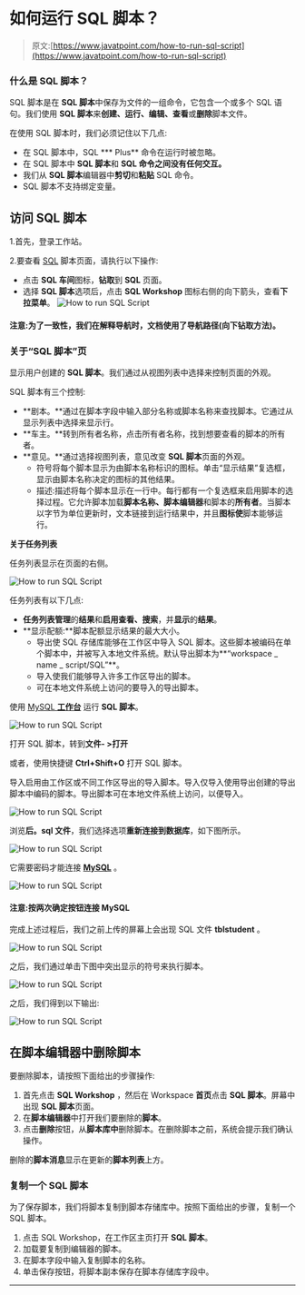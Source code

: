 # 如何运行 SQL 脚本？

> 原文:[https://www.javatpoint.com/how-to-run-sql-script](https://www.javatpoint.com/how-to-run-sql-script)

### 什么是 SQL 脚本？

SQL 脚本是在 **SQL 脚本**中保存为文件的一组命令，它包含一个或多个 SQL 语句。我们使用 **SQL 脚本**来**创建、运行、编辑、查看**或**删除**脚本文件。

在使用 SQL 脚本时，我们必须记住以下几点:

*   在 SQL 脚本中，SQL *** Plus** 命令在运行时被忽略。
*   在 SQL 脚本中 **SQL 脚本**和 **SQL 命令之间没有任何交互。**
*   我们从 **SQL 脚本**编辑器中**剪切**和**粘贴** SQL 命令。
*   SQL 脚本不支持绑定变量。

## 访问 SQL 脚本

1.首先，登录工作站。

2.要查看 [SQL](https://www.javatpoint.com/sql-tutorial) 脚本页面，请执行以下操作:

*   点击 **SQL 车间**图标，**钻取**到 **SQL** 页面。
*   选择 **SQL 脚本**选项后，点击 **SQL Workshop** 图标右侧的向下箭头，查看**下拉菜单**。
    ![How to run SQL Script](../Images/0d1c1ddd746b067761be33721c51ec6b.png)

#### 注意:为了一致性，我们在解释导航时，文档使用了导航路径(向下钻取方法)。

### 关于“SQL 脚本”页

显示用户创建的 **SQL 脚本**。我们通过从视图列表中选择来控制页面的外观。

SQL 脚本有三个控制:

*   **剧本。**通过在脚本字段中输入部分名称或脚本名称来查找脚本。它通过从显示列表中选择来显示行。
*   **车主。**转到所有者名称，点击所有者名称，找到想要查看的脚本的所有者。
*   **意见。**通过选择视图列表，意见改变 **SQL 脚本**页面的外观。
    *   符号将每个脚本显示为由脚本名称标识的图标。单击“显示结果”复选框，显示由脚本名称决定的图标的其他结果。
    *   描述:描述将每个脚本显示在一行中。每行都有一个复选框来启用脚本的选择过程。它允许脚本加载**脚本名称、脚本编辑器**和脚本的**所有者**。当脚本以字节为单位更新时，文本链接到运行结果中，并且**图标使**脚本能够运行。

**关于任务列表**

任务列表显示在页面的右侧。

![How to run SQL Script](../Images/613542ae243d0cd5f8056855415385b5.png)

任务列表有以下几点:

*   **任务列表管理**的**结果**和**启用查看、搜索**，并**显示**的**结果**。
*   **显示配额:**脚本配额显示结果的最大大小。
    *   导出使 SQL 存储库能够在工作区中导入 SQL 脚本。这些脚本被编码在单个脚本中，并被写入本地文件系统。默认导出脚本为**“workspace _ name _ script/SQL”**。
    *   导入使我们能够导入许多工作区导出的脚本。
    *   可在本地文件系统上访问的要导入的导出脚本。

使用 [MySQL **工作台**](https://www.javatpoint.com/mysql-workbench) 运行 **SQL 脚本**。

![How to run SQL Script](../Images/927d20fd9175977690dbd8622cbc5c53.png)

打开 SQL 脚本，转到**文件- >打开**

或者，使用快捷键 **Ctrl+Shift+O** 打开 SQL 脚本。

导入启用由工作区或不同工作区导出的导入脚本。导入仅导入使用导出创建的导出脚本中编码的脚本。导出脚本可在本地文件系统上访问，以便导入。

![How to run SQL Script](../Images/5034f92d158b5f884eca3cb56061a0df.png)

浏览**后。sql 文件**，我们选择选项**重新连接到数据库**，如下图所示。

![How to run SQL Script](../Images/abda1501968a20debef690b43cc37545.png)

它需要密码才能连接 [**MySQL**](https://www.javatpoint.com/mysql-tutorial) 。

![How to run SQL Script](../Images/dd0deb50ed0a49decd856b05d2b114ba.png)

#### 注意:按两次确定按钮连接 MySQL

完成上述过程后，我们之前上传的屏幕上会出现 SQL 文件 **tblstudent** 。

![How to run SQL Script](../Images/bb46eb17a0784708ffcbbae1b2121822.png)

之后，我们通过单击下图中突出显示的符号来执行脚本。

![How to run SQL Script](../Images/69a772d3824d6126f4c8b0a199b671bf.png)

之后，我们得到以下输出:

![How to run SQL Script](../Images/50c2a638f6bb98b1b4f4147459ab4f9a.png)

## 在脚本编辑器中删除脚本

要删除脚本，请按照下面给出的步骤操作:

1.  首先点击 **SQL Workshop** ，然后在 Workspace **首页**点击 **SQL 脚本**。屏幕中出现 **SQL 脚本**页面。
2.  在**脚本编辑器**中打开我们要删除的**脚本**。
3.  点击**删除**按钮，从**脚本库中**删除脚本。在删除脚本之前，系统会提示我们确认操作。

删除的**脚本消息**显示在更新的**脚本列表**上方。

### 复制一个 SQL 脚本

为了保存脚本，我们将脚本复制到脚本存储库中。按照下面给出的步骤，复制一个 SQL 脚本。

1.  点击 SQL Workshop，在工作区主页打开 **SQL 脚本**。
2.  加载要复制到编辑器的脚本。
3.  在脚本字段中输入复制脚本的名称。
4.  单击保存按钮，将脚本副本保存在脚本存储库字段中。

* * *
